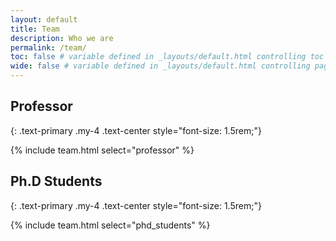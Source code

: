 ```yaml
---
layout: default
title: Team
description: Who we are
permalink: /team/
toc: false # variable defined in _layouts/default.html controlling toc appearance
wide: false # variable defined in _layouts/default.html controlling page width
---
```


## Professor 
{: .text-primary .my-4 .text-center style="font-size: 1.5rem;"}

{% include team.html select="professor" %}

## Ph.D Students
{: .text-primary .my-4 .text-center style="font-size: 1.5rem;"}

{% include team.html select="phd_students" %}
